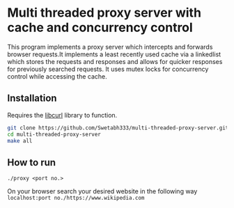 # Multi threaded proxy server with cache and concurrency control

This program implements a proxy server which intercepts and forwards browser requests.It implements a least recently used cache via a linkedlist which stores the requests and responses and allows for quicker responses for previously searched requests. It uses mutex locks for concurrency control while accessing the cache.

## Installation

Requires the [libcurl](https://ec.haxx.se/install/linux.html) library to function.

```bash
git clone https://github.com/Swetabh333/multi-threaded-proxy-server.git
cd multi-threaded-proxy-server
make all
```

## How to run

```
./proxy <port no.>
```

On your browser search your desired website in the following way `localhost:port no./https://www.wikipedia.com`
